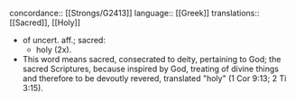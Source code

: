 concordance:: [[Strongs/G2413]] 
language:: [[Greek]] 
translations:: [[Sacred]], [[Holy]]

- of uncert. aff.; sacred:
	- holy (2x).
- This word means sacred, consecrated to deity, pertaining to God; the sacred Scriptures, because inspired by God, treating of divine things and therefore to be devoutly revered, translated "holy" (1 Cor 9:13; 2 Ti 3:15).